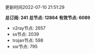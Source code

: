 更新时间2022-07-10 21:51:29

**总订阅: 241**
**总节点: 12864**
**有效节点: 6089**
- v2ray节点: 2657
- ss节点: 2039
- trojan节点: 598
- ssr节点: 795
